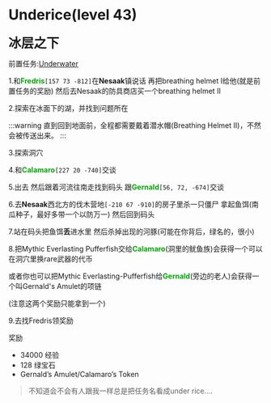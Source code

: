 # Underice(level 43)
<span style="font-size: 25px;">**冰层之下**</span>

前置任务:[Underwater](/WynncraftCNguide/quests/lvl1-10/level%208%20%20-%20Underwater.html)

1.和<font color=00AA00>**Fredris**</font>`[157 73 -812]`在**Nesaak**镇说话 再把breathing helmet I给他(就是前置任务的奖励) 然后去Nesaak的防具商店买一个breathing helmet II

2.探索在冰面下的湖，并找到问题所在

:::warning
直到回到地面前，全程都需要戴着潜水帽(Breathing Helmet II)，不然会被传送出来。
:::

3.探索洞穴

4.和<font color=00AA00>**Calamaro**</font>`[227 20 -740]`交谈

5.出去 然后跟着河流往南走找到码头 跟<font color=00AA00>**Gernald**</font>`[56, 72, -674]`交谈

6.去**Nesaak**西北方的伐木营地`[-210 67 -910]`的房子里杀一只僵尸 拿起鱼饵(南瓜种子，最好多带一个以防万一) 然后回到码头

7.站在码头把鱼饵**丢**进水里 然后杀掉出现的河豚(可能在你背后，绿名的，很小)

8.把Mythic Everlasting Pufferfish交给<font color=00AA00>**Calamaro**</font>(洞里的鱿鱼族)会获得一个可以在洞穴里换rare武器的代币

或者你也可以把Mythic Everlasting-Pufferfish给<font color=00AA00>**Gernald**</font>(旁边的老人)会获得一个叫Gernald's Amulet的项链

(注意这两个奖励只能拿到一个)

9.去找Fredris领奖励


奖励
+ 34000 经验
+ 128 绿宝石
+ Gernald’s Amulet/Calamaro’s Token

>不知道会不会有人跟我一样总是把任务名看成under rice....
